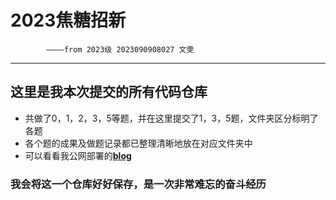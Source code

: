 # 2023焦糖招新
            ————from 2023级 2023090908027 文雯
***
## 这里是我本次提交的所有代码仓库
   + 共做了0，1，2，3，5等题，并在这里提交了1，3，5题，文件夹区分标明了各题
   + 各个题的成果及做题记录都已整理清晰地放在对应文件夹中
   + 可以看看我公网部署的[**blog**](https://zu-zi.github.io/task1/P1%20register.html)

### 我会将这一个仓库好好保存，是一次非常难忘的奋斗经历